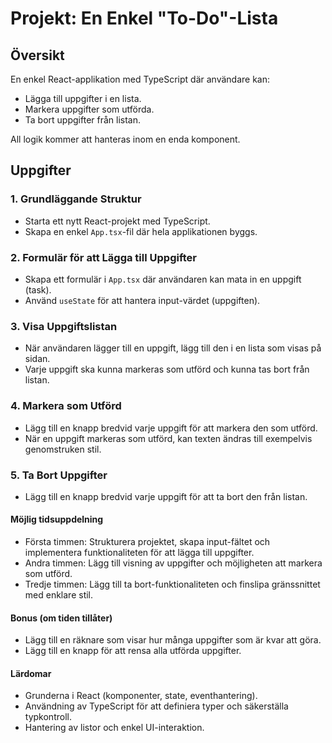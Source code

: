 # Projekt: En Enkel "To-Do"-Lista

## Översikt

En enkel React-applikation med TypeScript där användare kan:

- Lägga till uppgifter i en lista.
- Markera uppgifter som utförda.
- Ta bort uppgifter från listan.

All logik kommer att hanteras inom en enda komponent.

## Uppgifter

### 1. Grundläggande Struktur

- Starta ett nytt React-projekt med TypeScript.
- Skapa en enkel `App.tsx`-fil där hela applikationen byggs.

### 2. Formulär för att Lägga till Uppgifter

- Skapa ett formulär i `App.tsx` där användaren kan mata in en uppgift (task).
- Använd `useState` för att hantera input-värdet (uppgiften).

### 3. Visa Uppgiftslistan

- När användaren lägger till en uppgift, lägg till den i en lista som visas på sidan.
- Varje uppgift ska kunna markeras som utförd och kunna tas bort från listan.

### 4. Markera som Utförd

- Lägg till en knapp bredvid varje uppgift för att markera den som utförd.
- När en uppgift markeras som utförd, kan texten ändras till exempelvis genomstruken stil.

### 5. Ta Bort Uppgifter

- Lägg till en knapp bredvid varje uppgift för att ta bort den från listan.

#### Möjlig tidsuppdelning

- Första timmen: Strukturera projektet, skapa input-fältet och implementera funktionaliteten för att lägga till uppgifter.
- Andra timmen: Lägg till visning av uppgifter och möjligheten att markera som utförd.
- Tredje timmen: Lägg till ta bort-funktionaliteten och finslipa gränssnittet med enklare stil.

#### Bonus (om tiden tillåter)

- Lägg till en räknare som visar hur många uppgifter som är kvar att göra.
- Lägg till en knapp för att rensa alla utförda uppgifter.

#### Lärdomar

- Grunderna i React (komponenter, state, eventhantering).
- Användning av TypeScript för att definiera typer och säkerställa typkontroll.
- Hantering av listor och enkel UI-interaktion.
